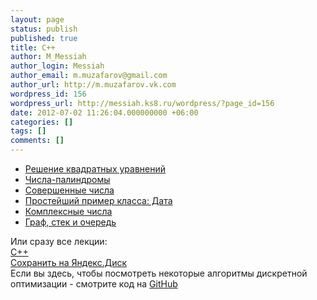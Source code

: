 ```yaml
---
layout: page
status: publish
published: true
title: C++
author: M_Messiah
author_login: Messiah
author_email: m.muzafarov@gmail.com
author_url: http://m.muzafarov.vk.com
wordpress_id: 156
wordpress_url: http://messiah.ks8.ru/wordpress/?page_id=156
date: 2012-07-02 11:26:04.000000000 +06:00
categories: []
tags: []
comments: []
---
```

<ul>
	<li><a title="Решение квадратных уравнений" href="http://messiah.ks8.ru/usu/square_equations/">Решение квадратных уравнений</a></li>
	<li><a title="Числа-палиндромы" href="http://messiah.ks8.ru/usu/cpp/palindroms/">Числа-палиндромы</a></li>
	<li><a title="Совершенные числа" href="http://messiah.ks8.ru/usu/cpp/perfect_numbers/">Совершенные числа</a></li>
	<li><a title="Простейший пример класса: Дата" href="http://messiah.ks8.ru/usu/cpp/classdata/">Простейший пример класса: Дата</a></li>
	<li><a title="Комплексные числа" href="http://messiah.ks8.ru/usu/cpp/complex/">Комплексные числа</a></li>
	<li><a title="Граф, стек и очередь" href="http://messiah.ks8.ru/usu/cpp/structures/">Граф, стек и очередь</a></li>
</ul>
Или сразу все лекции:
<script type="text/javascript" src="//yandex.st/disk/api/0.1.1/widgets.min.js"></script>
<div class="dw dw-s dw-s_i_s"><img class="dw-f dw-f_s" alt="" src="//yandex.st/disk/api/0.1.1/icons/file_development-48.png" />
<div class="dw-a">
<div class="dw-h dw-h_s"><a class="dw-l" title="C++" href="http://yadi.sk/d/DARCxd2OANDF6" target="_blank">C++</a></div>
<a class="dw-b dw-b_yellow dw-b_s" title="Сохранить на Яндекс.Диск" href="http://yadi.sk/d/DARCxd2OANDF6" data-disk-hash="KlVvp5lP8lg83sYdJggq8CDkEZ0KIP/bsrMMeQfOu4g=" data-disk-widget="saveToDisk"><span class="dw-b__t dw-b__t_b"><i class="dw-i"></i>Сохранить на Яндекс.Диск</span></a>

</div>
</div>
Если вы здесь, чтобы посмотреть некоторые алгоритмы дискретной оптимизации - смотрите код на <a href="https://github.com/m-muzafarov/diskrette_optimization" target="_blank">GitHub</a>
